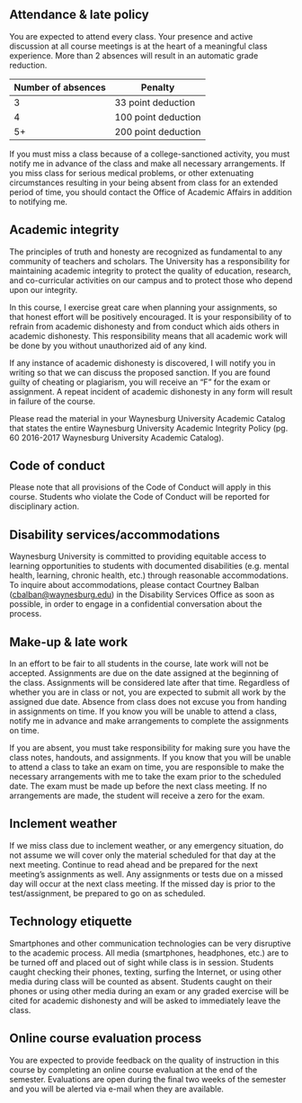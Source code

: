 ## Attendance & late policy

You are expected to attend every class. Your presence and active discussion at all course meetings is at the heart of a meaningful class experience. More than 2 absences will result in an automatic grade reduction.

| Number of absences | Penalty             |
| ------------------ | ------------------- |
| 3                  | 33 point deduction  |
| 4                  | 100 point deduction |
| 5+                 | 200 point deduction |

If you must miss a class because of a college-sanctioned activity, you must notify me in advance of the class and make all necessary arrangements. If you miss class for serious medical problems, or other extenuating circumstances resulting in your being absent from class for an extended period of time, you should contact the Office of Academic Affairs in addition to notifying me. 

## Academic integrity

The principles of truth and honesty are recognized as fundamental to any community of teachers and scholars. The University has a responsibility for maintaining academic integrity to protect the quality of education, research, and co-curricular activities on our campus and to protect those who depend upon our integrity.

In this course, I exercise great care when planning your assignments, so that honest effort will be positively encouraged. It is your responsibility of to refrain from academic dishonesty and from conduct which aids others in academic dishonesty. This responsibility means that all academic work will be done by you without unauthorized aid of any kind. 

If any instance of academic dishonesty is discovered, I will notify you in writing so that we can discuss the proposed sanction. If you are found guilty of cheating or plagiarism, you will receive an “F” for the exam or assignment. A repeat incident of academic dishonesty in any form will result in failure of the course.

Please read the material in your Waynesburg University Academic Catalog that states the entire Waynesburg University Academic Integrity Policy (pg. 60 2016-2017 Waynesburg University Academic Catalog).

## Code of conduct

Please note that all provisions of the Code of Conduct will apply in this course. Students who violate the Code of Conduct will be reported for disciplinary action. 

## Disability services/accommodations

Waynesburg University is committed to providing equitable access to learning opportunities to students with documented disabilities (e.g. mental health, learning, chronic health, etc.) through reasonable accommodations. To inquire about accommodations, please contact Courtney Balban (cbalban@waynesburg.edu) in the Disability Services Office as soon as possible, in order to engage in a confidential conversation about the process. 

## Make-up & late work

In an effort to be fair to all students in the course, late work will not be accepted. Assignments are due on the date assigned at the beginning of the class. Assignments will be considered late after that time. Regardless of whether you are in class or not, you are expected to submit all work by the assigned due date. Absence from class does not excuse you from handing in assignments on time. If you know you will be unable to attend a class, notify me in advance and make arrangements to complete the assignments on time.

If you are absent, you must take responsibility for making sure you have the class notes, handouts, and assignments. If you know that you will be unable to attend a class to take an exam on time, you are responsible to make the necessary arrangements with me to take the exam prior to the scheduled date. The exam must be made up before the next class meeting. If no arrangements are made, the student will receive a zero for the exam. 

## Inclement weather

If we miss class due to inclement weather, or any emergency situation, do not assume we will cover only the material scheduled for that day at the next meeting. Continue to read ahead and be prepared for the next meeting’s assignments as well. Any assignments or tests due on a missed day will occur at the next class meeting. If the missed day is prior to the test/assignment, be prepared to go on as scheduled.

## Technology etiquette

Smartphones and other communication technologies can be very disruptive to the academic process. All media (smartphones, headphones, etc.) are to be turned off and placed out of sight while class is in session. Students caught checking their phones, texting, surfing the Internet, or using other media during class will be counted as absent. Students caught on their phones or using other media during an exam or any graded exercise will be cited for academic dishonesty and will be asked to immediately leave the class.

## Online course evaluation process

You are expected to provide feedback on the quality of instruction in this course by completing an online course evaluation at the end of the semester. Evaluations are open during the final two weeks of the semester and you will be alerted via e-mail when they are available.
